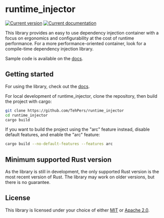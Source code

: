 # runtime_injector

[![Current version][crate-badge]][crates-io]
[![Current documentation][doc-badge]][docs]

This library provides an easy to use dependency injection container with a focus on ergonomics and configurability at the cost of runtime performance. For a more performance-oriented container, look for a compile-time dependency injection library.

Sample code is available on the [docs].

## Getting started

For using the library, check out the [docs].

For local development of runtime_injector, clone the repository, then build the project with cargo:

```bash
git clone https://github.com/TehPers/runtime_injector
cd runtime_injector
cargo build
```

If you want to build the project using the "arc" feature instead, disable default features, and enable the "arc" feature:

```bash
cargo build --no-default-features --features arc
```

## Minimum supported Rust version

As the library is still in development, the only supported Rust version is the most recent version of Rust. The library may work on older versions, but there is no guarantee.

## License

This library is licensed under your choice of either [MIT](./LICENSE-MIT) or [Apache 2.0](./LICENSE-APACHE).

[crate-badge]: https://img.shields.io/crates/v/runtime_injector?style=flat-square
[doc-badge]: https://img.shields.io/docsrs/runtime_injector?style=flat-square
[crates-io]: https://crates.io/crates/runtime_injector
[docs]: https://docs.rs/runtime_injector
